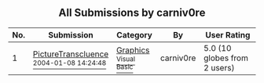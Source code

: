 ﻿<div align="center">

## All Submissions by carniv0re

</div>

No.  | Submission | Category | By   | User Rating
---- | ---------- | -------- | ---- | -----------
1 | [PictureTranscluence<br /><sup>2004-01-08 14:24:48</sup>](https://github.com/Planet-Source-Code/carniv0re-picturetranscluence__1-52729) | [Graphics<br /><sup>Visual Basic</sup>](../ByCategory/graphics__1-46.md) | carniv0re | 5.0 (10 globes from 2 users)
